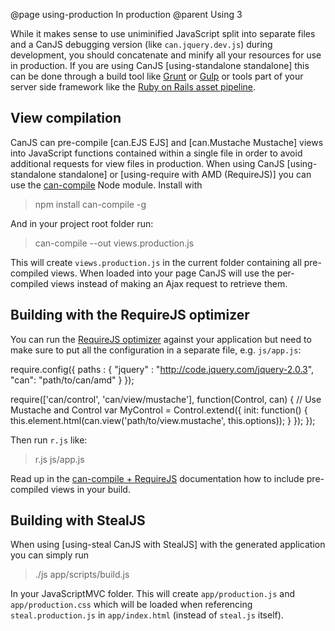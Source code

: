 @page using-production In production
@parent Using 3

While it makes sense to use uniminified JavaScript split into separate files and a CanJS debugging version (like `can.jquery.dev.js`) during development, you should concatenate and minify all your resources for use in production. If you are using CanJS [using-standalone standalone] this can be done through a build tool like [Grunt](http://gruntjs.com/) or [Gulp](http://gulpjs.com/) or tools part of your server side framework like the [Ruby on Rails asset pipeline](http://guides.rubyonrails.org/asset_pipeline.html).

## View compilation

CanJS can pre-compile [can.EJS EJS] and [can.Mustache Mustache] views into JavaScript functions contained within a single file in order to avoid additional requests for view files in production. When using CanJS [using-standalone standalone] or [using-require with AMD (RequireJS)] you can use the [can-compile](https://github.com/daffl/can-compile) Node module. Install with

> npm install can-compile -g

And in your project root folder run:

> can-compile --out views.production.js

This will create `views.production.js` in the current folder containing all pre-compiled views. When loaded into your page CanJS will use the per-compiled views instead of making an Ajax request to retrieve them.

## Building with the RequireJS optimizer

You can run the [RequireJS optimizer](http://requirejs.org/docs/optimization.html) against your application but need to make sure to put
all the configuration in a separate file, e.g. `js/app.js`:

  require.config({
    paths : {
      "jquery" : "http://code.jquery.com/jquery-2.0.3",
      "can": "path/to/can/amd"
    }
  });

  require(['can/control', 'can/view/mustache'], function(Control, can) {
    // Use Mustache and Control
    var MyControl = Control.extend({
      init: function() {
        this.element.html(can.view('path/to/view.mustache', this.options));
      }
    });
  });


Then run `r.js` like:

> r.js js/app.js

Read up in the [can-compile + RequireJS](https://github.com/daffl/can-compile#loading-with-requirejs) documentation how to include pre-compiled views in your build.

## Building with StealJS

When using [using-steal CanJS with StealJS] with the generated application you can simply run

> ./js app/scripts/build.js

In your JavaScriptMVC folder. This will create `app/production.js` and `app/production.css` which will be loaded when
referencing `steal.production.js` in `app/index.html` (instead of `steal.js` itself).
